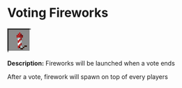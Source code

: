 # Voting Fireworks
![icon](../assets/icons/voting_fireworks.png)

**Description:** Fireworks will be launched when a vote ends

After a vote, firework will spawn on top of every players